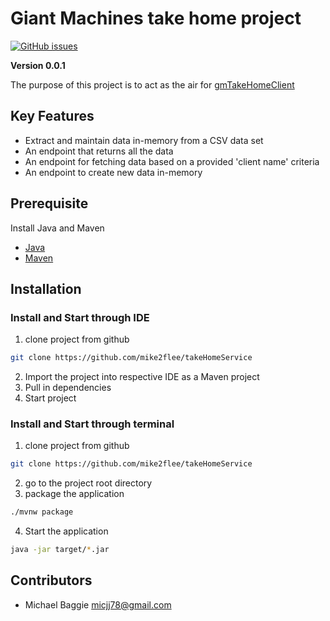 # Giant Machines take home project
[![GitHub issues](https://img.shields.io/github/issues/mike2flee/takeHomeService)](https://github.com/mike2flee/takeHomeService/issues)

**Version 0.0.1**

The purpose of this project is to act as the air for [gmTakeHomeClient](https://github.com/mike2flee/gmTakeHomeClient/)

## Key Features
- Extract and maintain data in-memory from a CSV data set
- An endpoint that returns all the data
- An endpoint for fetching data based on a provided 'client name' criteria
- An endpoint to create new data in-memory

## Prerequisite
Install Java and Maven
- [Java](https://www.oracle.com/java/technologies/downloads/)
- [Maven](https://maven.apache.org/install.html)

## Installation

### Install and Start through IDE
1. clone project from github

```bash
git clone https://github.com/mike2flee/takeHomeService
```
2. Import the project into respective IDE as a Maven project
3. Pull in dependencies 
4. Start project

### Install and Start through terminal
1. clone project from github

```bash
git clone https://github.com/mike2flee/takeHomeService
```

2. go to the project root directory
3. package the application 

```bash
./mvnw package
```
4. Start the application 

```bash
java -jar target/*.jar
```


## Contributors

- Michael Baggie <micjj78@gmail.com>



